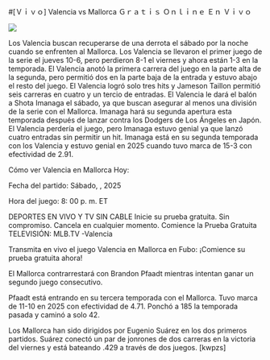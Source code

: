 #[Ｖｉｖｏ] Valencia vs Mallorca Ｇｒａｔｉｓ Ｏｎｌｉｎｅ Ｅｎ Ｖｉｖｏ  
  
  
[![](https://i.imgur.com/qSNzIqt.png)](https://movie.rssnews.media/WliAuiv.php)  
  
Los Valencia buscan recuperarse de una derrota el sábado por la noche cuando se enfrenten al Mallorca. Los Valencia se llevaron el primer juego de la serie el jueves 10-6, pero perdieron 8-1 el viernes y ahora están 1-3 en la temporada. El Valencia anotó la primera carrera del juego en la parte alta de la segunda, pero permitió dos en la parte baja de la entrada y estuvo abajo el resto del juego. El Valencia logró solo tres hits y Jameson Taillon permitió seis carreras en cuatro y un tercio de entradas. El Valencia le dará el balón a Shota Imanaga el sábado, ya que buscan asegurar al menos una división de la serie con el Mallorca. Imanaga hará su segunda apertura esta temporada después de lanzar contra los Dodgers de Los Ángeles en Japón. El Valencia perdería el juego, pero Imanaga estuvo genial ya que lanzó cuatro entradas sin permitir un hit. Imanaga está en su segunda temporada con los Valencia y estuvo genial en 2025 cuando tuvo marca de 15-3 con efectividad de 2.91.

Cómo ver Valencia en Mallorca Hoy:

Fecha del partido: Sábado, , 2025

Hora del juego: 8: 00 p. m. ET

DEPORTES EN VIVO Y TV SIN CABLE
Inicie su prueba gratuita. Sin compromiso. Cancela en cualquier momento.
Comience la Prueba Gratuita
TELEVISIÓN: MLB.TV -Valencia

Transmita en vivo el juego Valencia en Mallorca en Fubo: ¡Comience su prueba gratuita ahora! 

El Mallorca contrarrestará con Brandon Pfaadt mientras intentan ganar un segundo juego consecutivo.

Pfaadt está entrando en su tercera temporada con el Mallorca. Tuvo marca de 11-10 en 2025 con efectividad de 4.71. Ponchó a 185 la temporada pasada y caminó a solo 42.

Los Mallorca han sido dirigidos por Eugenio Suárez en los dos primeros partidos. Suárez conectó un par de jonrones de dos carreras en la victoria del viernes y está bateando .429 a través de dos juegos. [kwpzs]